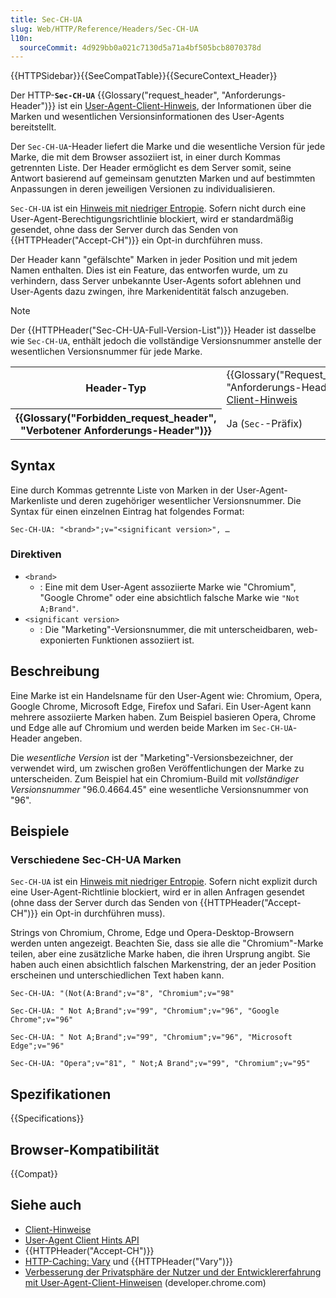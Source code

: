 ```yaml
---
title: Sec-CH-UA
slug: Web/HTTP/Reference/Headers/Sec-CH-UA
l10n:
  sourceCommit: 4d929bb0a021c7130d5a71a4bf505bcb8070378d
---
```


{{HTTPSidebar}}{{SeeCompatTable}}{{SecureContext_Header}}

Der HTTP-**`Sec-CH-UA`** {{Glossary("request_header", "Anforderungs-Header")}} ist ein [User-Agent-Client-Hinweis](/de/docs/Web/HTTP/Guides/Client_hints#user-agent_client_hints), der Informationen über die Marken und wesentlichen Versionsinformationen des User-Agents bereitstellt.

Der `Sec-CH-UA`-Header liefert die Marke und die wesentliche Version für jede Marke, die mit dem Browser assoziiert ist, in einer durch Kommas getrennten Liste.
Der Header ermöglicht es dem Server somit, seine Antwort basierend auf gemeinsam genutzten Marken und auf bestimmten Anpassungen in deren jeweiligen Versionen zu individualisieren.

`Sec-CH-UA` ist ein [Hinweis mit niedriger Entropie](/de/docs/Web/HTTP/Guides/Client_hints#low_entropy_hints).
Sofern nicht durch eine User-Agent-Berechtigungsrichtlinie blockiert, wird er standardmäßig gesendet, ohne dass der Server durch das Senden von {{HTTPHeader("Accept-CH")}} ein Opt-in durchführen muss.

Der Header kann "gefälschte" Marken in jeder Position und mit jedem Namen enthalten.
Dies ist ein Feature, das entworfen wurde, um zu verhindern, dass Server unbekannte User-Agents sofort ablehnen und User-Agents dazu zwingen, ihre Markenidentität falsch anzugeben.

> [!NOTE]
> Der {{HTTPHeader("Sec-CH-UA-Full-Version-List")}} Header ist dasselbe wie `Sec-CH-UA`, enthält jedoch die vollständige Versionsnummer anstelle der wesentlichen Versionsnummer für jede Marke.

<table class="properties">
  <tbody>
    <tr>
      <th scope="row">Header-Typ</th>
      <td>
        {{Glossary("Request_header", "Anforderungs-Header")}},
        <a href="/de/docs/Web/HTTP/Guides/Client_hints">Client-Hinweis</a>
      </td>
    </tr>
    <tr>
      <th scope="row">{{Glossary("Forbidden_request_header", "Verbotener Anforderungs-Header")}}</th>
      <td>Ja (<code>Sec-</code>-Präfix)</td>
    </tr>
  </tbody>
</table>

## Syntax

Eine durch Kommas getrennte Liste von Marken in der User-Agent-Markenliste und deren zugehöriger wesentlicher Versionsnummer.
Die Syntax für einen einzelnen Eintrag hat folgendes Format:

```http
Sec-CH-UA: "<brand>";v="<significant version>", …
```

### Direktiven

- `<brand>`
  - : Eine mit dem User-Agent assoziierte Marke wie "Chromium", "Google Chrome" oder eine absichtlich falsche Marke wie `"Not A;Brand"`.
- `<significant version>`
  - : Die "Marketing"-Versionsnummer, die mit unterscheidbaren, web-exponierten Funktionen assoziiert ist.

## Beschreibung

Eine Marke ist ein Handelsname für den User-Agent wie: Chromium, Opera, Google Chrome, Microsoft Edge, Firefox und Safari.
Ein User-Agent kann mehrere assoziierte Marken haben.
Zum Beispiel basieren Opera, Chrome und Edge alle auf Chromium und werden beide Marken im `Sec-CH-UA`-Header angeben.

Die _wesentliche Version_ ist der "Marketing"-Versionsbezeichner, der verwendet wird, um zwischen großen Veröffentlichungen der Marke zu unterscheiden.
Zum Beispiel hat ein Chromium-Build mit _vollständiger Versionsnummer_ "96.0.4664.45" eine wesentliche Versionsnummer von "96".

## Beispiele

### Verschiedene Sec-CH-UA Marken

`Sec-CH-UA` ist ein [Hinweis mit niedriger Entropie](/de/docs/Web/HTTP/Guides/Client_hints#low_entropy_hints).
Sofern nicht explizit durch eine User-Agent-Richtlinie blockiert, wird er in allen Anfragen gesendet (ohne dass der Server durch das Senden von {{HTTPHeader("Accept-CH")}} ein Opt-in durchführen muss).

Strings von Chromium, Chrome, Edge und Opera-Desktop-Browsern werden unten angezeigt.
Beachten Sie, dass sie alle die "Chromium"-Marke teilen, aber eine zusätzliche Marke haben, die ihren Ursprung angibt.
Sie haben auch einen absichtlich falschen Markenstring, der an jeder Position erscheinen und unterschiedlichen Text haben kann.

```http
Sec-CH-UA: "(Not(A:Brand";v="8", "Chromium";v="98"
```

```http
Sec-CH-UA: " Not A;Brand";v="99", "Chromium";v="96", "Google Chrome";v="96"
```

```http
Sec-CH-UA: " Not A;Brand";v="99", "Chromium";v="96", "Microsoft Edge";v="96"
```

```http
Sec-CH-UA: "Opera";v="81", " Not;A Brand";v="99", "Chromium";v="95"
```

## Spezifikationen

{{Specifications}}

## Browser-Kompatibilität

{{Compat}}

## Siehe auch

- [Client-Hinweise](/de/docs/Web/HTTP/Guides/Client_hints)
- [User-Agent Client Hints API](/de/docs/Web/API/User-Agent_Client_Hints_API)
- {{HTTPHeader("Accept-CH")}}
- [HTTP-Caching: Vary](/de/docs/Web/HTTP/Guides/Caching#vary) und {{HTTPHeader("Vary")}}
- [Verbesserung der Privatsphäre der Nutzer und der Entwicklererfahrung mit User-Agent-Client-Hinweisen](https://developer.chrome.com/docs/privacy-security/user-agent-client-hints) (developer.chrome.com)

